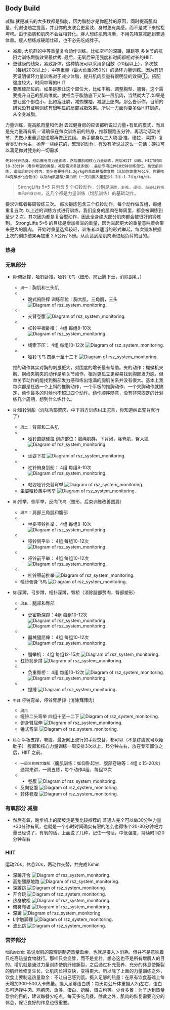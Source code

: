 ## Body Build
减脂:就是减去的大多数都是脂肪，因为脂肪才是你肥胖的原因，同时提高肌肉量，代谢也随之提高，并且你的皮肤会更紧致，身材更有美感，而不是减下来松松垮垮。由于脂肪和肌肉不会互相转化。胖人想练肌肉清晰，不用先特意减肥到普通体重。瘦人想练成硬朗壮硕，也不必先吃成胖子。
- 减脂, 大肌群的中等重量复合动作训练。比如空杆的深蹲，蹲跳等,多关节的抗阻力训练燃脂效果最优秀. 最后，无氧后采用强度和时间都相对长的HIIT.
- 更健康的线条，紧致身体，这种情况可以采用多组数（20组以上），多次数（每组20次以上），中等重量（最大负重的50%）的循环力量训练。因为有研究证明循环力量训练对于减少体脂，提升肌肉质量有很明显的效果①。搭配强度较大，时间中等的HIIT
- 要雕琢部位的。如果是想让这个部位大，比如丰胸、调整胸型、翘臀。这个需要提升自己的肌肉维度。就相当于脂肪底下又垫一层肌肉，当然就大了.如果是想让这个部位小，比如瘦肚腩，减蝴蝶袖，减腿上肥肉。那么告诉你。目前的研究没有证明训练有很明显的局部减脂效果。所以一方面你要多做HIIT训练，从全身减脂。

力量训练，提高肌肉量和代谢
去过健身房的应该都听说过力量+有氧的模式，而且是先力量再有氧
✅请确保在每次训练前的热身，推荐慢跑五分钟，再活动活动关节，先做小重量适应递增再做正式组。
新手健身以三大项(卧推，硬拉，深蹲）复合类动作为主，抛弃一些绣花的，繁琐的动作，有没有听说过这么一句话：硬拉可以满足你对健身的一切需求

``先10分钟热身。然后做专项力量训练，然后腹肌和核心力量训练，然后HIIT 训练。HIIT时间10-30分钟（看你希望的类型，减脂需求多就多做）.最后专项拉伸10分钟训练部位。晚饭前训练, 运动后的2小时内，至少也要补充1.2g/kg的高血糖指数食物（比如你体重70公斤，你要吃84克碳水化合物④）以及6g氨基酸/蛋白质（一天内摄入量至少1.2⑤-1.7⑥g/kg/d）。``

> StrongLifts 5×5 只包含 5 个杠铃动作，分别是`深蹲`，`卧推`，`硬拉`，`站姿杠铃推举`和`俯身划船`。这几个都是力量训练（增肌训练）的基础动作。

要求训练者每周锻炼三次。 每次锻炼包含三个杠铃动作，每个动作做五组，每组重复五次.
以上述的训练方式进行训练，我们全身的肌肉在每周里，都会被训练到至少 2 次。其次因为都是复合型动作，因此全身绝大部分肌肉都会被很好的锻炼到。 StrongLifts 5×5 的目标是增加推举的重量，因为举起更大的重量意味着会带来更大的肌肉。 开始时重量选择较轻，训练者以适当的形式举起，每次锻炼根据上次的训练结果再加重 2.5公斤/ 5磅。从而达到给肌肉渐进超负荷的目的。

### 热身
<!-- ![Diagram of rsz_system_monitoring.](pic/跪式俯卧撑.webp)
![Diagram of rsz_system_monitoring.](pic/跪式俯卧撑.webp)
![Diagram of rsz_system_monitoring.](pic/跪式俯卧撑.webp)
![Diagram of rsz_system_monitoring.](pic/跪式俯卧撑.webp) -->

### 无氧部分
- ``胸``:俯卧撑，哑铃卧推，哑铃飞鸟（塑形，防止胸下垂，消除副乳，）
  - ``周一``：胸肌和三头肌
  - * 跪式俯卧撑
  训练部位：胸大肌，三角肌，三头
  ![Diagram of rsz_system_monitoring.](pic/跪式俯卧撑.webp)
  - * 交臂卷腹
  ![Diagram of rsz_system_monitoring.](pic/交臂卷腹.webp)  
  - * 杠铃平板卧推： 4组 每组8-10次
  ![Diagram of rsz_system_monitoring.](pic/杠铃平板卧推.webp)
  - * 绳索下压： 4组 每组10-12次
  ![Diagram of rsz_system_monitoring.](pic/绳索下压.webp)
  - * 哑铃飞鸟 四组十至十二下
  ![Diagram of rsz_system_monitoring.](pic/哑铃飞鸟.webp)
  <!-- - * 凳上反屈伸/双杠臂屈伸： 4组 每组10-12次
  - * 平板哑铃推胸 四组十至十二下
  - * 拉力器夹胸 四组十至十二下
  - 飞鸟下夹胸 四组十至十二下
  - 上斜哑铃卧推： 4组 每组10-12次 -->
  推的动作其实对胸的刺激更大，对围度的增长最有帮助。夹的动作：蝴蝶机夹胸、钢线夹胸夹的动作是单关节动作，相对更孤立更容易找到胸部发力感。但单关节动作的能找到胸部发力感和练出饱满的胸肌关系并没有很大。基本上我每次都是任选一个上斜的推胸动作，一个平板的推胸动作、一个夹胸动作就搞定，动作最多的时候也不超过四个动作。动作顺序随意，没有非常固定的计划练几个周期，想到什么练什么。

- ``背``:哑铃划船（消除背部赘肉，中下斜方训练纠正驼背，你知道纠正驼背就行了）
  - ``周二``：背部和二头肌
  - * 哑铃直腿硬拉   训练部位：腘绳肌群，下背阔，竖脊肌，臀大肌
  ![Diagram of rsz_system_monitoring.](pic/哑铃直腿硬拉.webp)
  - * 坐姿下拉
  ![Diagram of rsz_system_monitoring.](pic/坐姿下拉.webp)
  - * 杠铃俯身划船： 4组 每组8-10次
  ![Diagram of rsz_system_monitoring.](pic/杠铃俯身划船.webp)
  - * 站姿哑铃交替弯举
  ![Diagram of rsz_system_monitoring.](pic/站姿哑铃交替弯举.webp)
  - 坐姿哑铃集中弯举
  ![Diagram of rsz_system_monitoring.](pic/坐姿哑铃集中弯举.webp)
  <!-- - * 杠铃弯举： 4组 每组10-12次
  - 高位下拉： 4组 每组10-12次
  - 反手引体向上： 4组 每组最大次数 -->

- ``肩``:推举，侧平举，反向飞鸟（塑形，后束训练改善圆肩）
  - ``周三``：肩部三角肌和腹部
  - * 坐姿哑铃推举： 4组 每组8-10次
  ![Diagram of rsz_system_monitoring.](pic/哑铃推举.webp)
  - * 哑铃侧平举： 4组 每组10-12次
  ![Diagram of rsz_system_monitoring.](pic/侧平举.webp)
  - * 哑铃前平举： 4组 每组10-12次
  ![Diagram of rsz_system_monitoring.](pic/哑铃前平举.webp)
  - * 杠铃颈前推举
  ![Diagram of rsz_system_monitoring.](pic/杠铃颈前推举.webp)
  - 哑铃俯身飞鸟
  ![Diagram of rsz_system_monitoring.](pic/哑铃俯身飞鸟.webp)
  <!-- - 绳索面拉： 4组 每组10-12次 -->

- ``腿``:深蹲，弓步蹲，相扑深蹲，臀桥（消除腿部赘肉，臀部塑形）
  - ``周五``：腿部和臀部
  - * 史密斯深蹲：4组 每组10-12次
  ![Diagram of rsz_system_monitoring.](pic/普通深蹲.webp)
  ![Diagram of rsz_system_monitoring.](pic/相扑式深蹲.webp)
  - * 器械腿屈伸： 4组 每组10-12次
  ![Diagram of rsz_system_monitoring.](pic/器械腿屈伸.webp)
  - * 腿举机： 4组 每组12-15次
  ![Diagram of rsz_system_monitoring.](pic/腿举机.webp)
  - 杠铃箭步蹲
  ![Diagram of rsz_system_monitoring.](pic/杠铃箭步蹲.webp)
  - * 负重臀桥： 4组 每组10-12次
  ![Diagram of rsz_system_monitoring.](pic/负重臀桥.webp)
  ![Diagram of rsz_system_monitoring.](pic/臀桥.webp)
  - * 提踵
  ![Diagram of rsz_system_monitoring.](pic/提踵.webp)

- ``手臂``:哑铃弯举，哑铃臂屈伸（消除拜拜肉）
  - ``周六``
  - 哑铃二头弯举 四组十至十二下
  ![Diagram of rsz_system_monitoring.](pic/双手哑铃弯举.webp)
  - 俯身臂屈伸
  ![Diagram of rsz_system_monitoring.](pic/俯身臂屈伸.webp)
  - 锤式弯举
  ![Diagram of rsz_system_monitoring.](pic/锤式弯举.webp)
  <!-- - 器械二头弯举 四组十至十二下
  - cable二头弯举 四组十至十二下
  - 绳索三头下拉 四组十至十二下
  - 绳索三头颈后伸臂 四组十至十二下
  - V bar三头下拉 四组十至十二下 -->

- ``核心``:平板支撑，卷腹，最近网上流行的手肘交替，都可以（不是练腹就可以瘦肚子）
腹部和核心力量训练一周安排3次以上，15分钟左右，放在专项部位之后，HIIT 之前。
  - ``一周三到四次腹肌``（腹肌训练：如仰卧起坐、腹部卷轴等：4组 x 15-20次）通常来讲，一周五练，每个动作4组，每组12次
  - * 卷腹
  ![Diagram of rsz_system_monitoring.](pic/卷腹.webp)
  - 反向卷腹
  ![Diagram of rsz_system_monitoring.](pic/反向卷腹.webp)
  - 转体卷腹
  ![Diagram of rsz_system_monitoring.](pic/转体卷腹.webp)
  <!-- - 下腹抬腿 四组十至十二下
  - 侧桥 四组三十秒
  - 站姿侧腹提哑铃 四组十至十二下 -->

### 有氧部分 减脂
- 然后有氧，跑步机上的爬坡走是我比较推荐的
普通人完全可以做30分钟力量+30分钟有氧，也就是一个小时时间确实有限的怎么也得练个20-30分钟吧力量已经说了，有氧的话，上面说了几种，记住一句话，中低强度，持续时间20分钟左右

### HIIT
运动20s，休息20s，两动作交替，共完成16min
- 深蹲开合
![Diagram of rsz_system_monitoring.](pic/深蹲开合.webp)
- 高抬腿原地跑
![Diagram of rsz_system_monitoring.](pic/高抬腿原地跑.webp)
- 深蹲跳
![Diagram of rsz_system_monitoring.](pic/深蹲跳.webp)
- 开合跳
![Diagram of rsz_system_monitoring.](pic/开合跳.webp)
- 热身放松
![Diagram of rsz_system_monitoring.](pic/热身放松.gif)
- 俯身爬坡
![Diagram of rsz_system_monitoring.](pic/俯身爬坡.gif)
- 深蹲
![Diagram of rsz_system_monitoring.](pic/深蹲.gif)
- L字触脚踝
![Diagram of rsz_system_monitoring.](pic/L字触脚踝.gif)
- 波比跳
![Diagram of rsz_system_monitoring.](pic/波比跳.gif)

### 营养部分
`增肌的饮食`: 虽说增肌的原理是制造热量盈余，也就是摄入＞消耗，但并不是意味着只吃高热量食物就行。那样只会变胖，而不是变壮，想必这也不是所有增肌人的目的。增肌就是通过力量训练使肌纤维撕裂，之后通过补充营养、充分的休息使撕裂的肌纤维修复生长，让肌肉长得变快，变得更大。所以除了上面的力量训练之外，饮食上要制造热量盈余：不让自己感到饿。摄入足够的热量：在原有饮食基础上每天增加300-500大卡热量。摄入足够蛋白质：每天每公斤体重摄入2g左右，蛋白质可选择牛肉、鸡胸肉、鱼类、蛋白、奶酪、蛋白粉等。少食多餐：为了达到热量盈余的目的，建议每餐少吃点，每天多吃几餐。除此之外，肌肉的恢复需要充分的休息，保证良好的作息也很重要。
